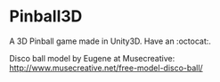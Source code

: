 # Pinball3D
A 3D Pinball game made in Unity3D.
 Have an :octocat:.


Disco ball model by Eugene at Musecreative:
http://www.musecreative.net/free-model-disco-ball/
